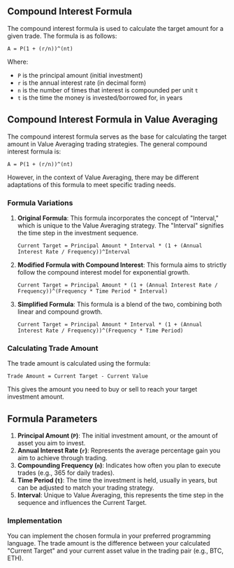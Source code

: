 ## Compound Interest Formula

The compound interest formula is used to calculate the target amount for a given
trade. The formula is as follows:

```
A = P(1 + (r/n))^(nt)
```

Where:

- `P` is the principal amount (initial investment)
- `r` is the annual interest rate (in decimal form)
- `n` is the number of times that interest is compounded per unit `t`
- `t` is the time the money is invested/borrowed for, in years

## Compound Interest Formula in Value Averaging

The compound interest formula serves as the base for calculating the target
amount in Value Averaging trading strategies. The general compound interest
formula is:

```
A = P(1 + (r/n))^(nt)
```

However, in the context of Value Averaging, there may be different adaptations
of this formula to meet specific trading needs.

### Formula Variations

1. **Original Formula**: This formula incorporates the concept of "Interval,"
   which is unique to the Value Averaging strategy. The "Interval" signifies the
   time step in the investment sequence.

   ```
   Current Target = Principal Amount * Interval * (1 + (Annual Interest Rate / Frequency))^Interval
   ```

2. **Modified Formula with Compound Interest**: This formula aims to strictly
   follow the compound interest model for exponential growth.

   ```
   Current Target = Principal Amount * (1 + (Annual Interest Rate / Frequency))^(Frequency * Time Period * Interval)
   ```

3. **Simplified Formula**: This formula is a blend of the two, combining both
   linear and compound growth.

   ```
   Current Target = Principal Amount * Interval * (1 + (Annual Interest Rate / Frequency))^(Frequency * Time Period)
   ```

### Calculating Trade Amount

The trade amount is calculated using the formula:

```
Trade Amount = Current Target - Current Value
```

This gives the amount you need to buy or sell to reach your target investment
amount.

## Formula Parameters

1. **Principal Amount (`P`)**: The initial investment amount, or the amount of
   asset you aim to invest.
2. **Annual Interest Rate (`r`)**: Represents the average percentage gain you
   aim to achieve through trading.
3. **Compounding Frequency (`n`)**: Indicates how often you plan to execute
   trades (e.g., 365 for daily trades).
4. **Time Period (`t`)**: The time the investment is held, usually in years, but
   can be adjusted to match your trading strategy.
5. **Interval**: Unique to Value Averaging, this represents the time step in the
   sequence and influences the Current Target.

### Implementation

You can implement the chosen formula in your preferred programming language. The
trade amount is the difference between your calculated "Current Target" and your
current asset value in the trading pair (e.g., BTC, ETH).
